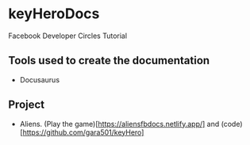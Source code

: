 # keyHeroDocs

Facebook Developer Circles Tutorial

## Tools used to create the documentation
- Docusaurus

## Project
- Aliens. (Play the game)[https://aliensfbdocs.netlify.app/] and (code)[https://github.com/gara501/keyHero]


